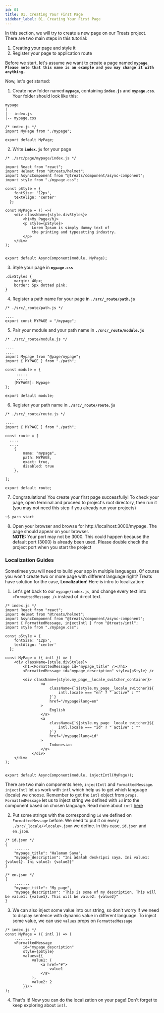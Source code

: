 ```yaml
---
id: 01
title: 01. Creating Your First Page
sidebar_label: 01. Creating Your First Page
---
```

In this section, we will try to create a new page on our Treats project.  
There are two main steps in this tutorial:  
1. Creating your page and style it
2. Register your page to application route


Before we start, let's assume we want to create a page named __`mypage`__.  
__`Please note that this name is an example and you may change it with anything.`__

Now, let's get started:

1. Create new folder named __`mypage`__, containing __`index.js`__ and __`mypage.css`__. Your folder should look like this:  
```
mypage  
|  
|-- index.js  
|-- mypage.css  
```

```
/* index.js */
import MyPage from "./mypage";

export default MyPage;
```


2. Write __`index.js`__ for your page
```
/* ./src/page/mypage/index.js */

import React from "react";
import Helmet from "@treats/helmet";
import AsyncComponent from "@treats/component/async-component";
import style from "./mypage.css";

const pStyle = {
    fontSize: '12px',
    textAlign: 'center'
  };
  
const MyPage = () =>(
    <div className={style.divStyles}>
        <h1>My Page</h1>
        <p style={pStyle}>
            Lorem Ipsum is simply dummy text of
            the printing and typesetting industry.
        </p>
    </div>
);


export default AsyncComponent(module, MyPage);
```

3. Style your page in __`mypage.css`__
```
.divStyles {
    margin: 40px;
    border: 5px dotted pink;
}
```

4. Register a path name for your page in __`./src/_route/path.js`__
```
/* ./src/_route/path.js */

....
export const MYPAGE = "/mypage";
```

5. Pair your module and your path name in __`./src/_route/module.js`__
```
/* ./src/_route/module.js */

....
....
import Mypage from "@page/mypage";
import { MYPAGE } from "./path";

const module = {
     .....
     .....
    [MYPAGE]: Mypage
};

export default module;
```

6. Register your path name in __`./src/_route/route.js`__
```
/* ./src/_route/route.js */

....
import { MYPAGE } from "./path";

const route = [
  ....
  ....
    {
        name: "mypage",
        path: MYPAGE,
        exact: true,
        disabled: true
    },
    
];

export default route;
```

7. Congratulations! You create your first page successfully! To check your page, open terminal and proceed to project's root directory, then run it (you may not need this step if you already run your projects)
```
~$ yarn start
```

8. Open your browser and browse for http://localhost:3000/mypage. The page should appear on your browser.  
__NOTE:__ Your port may not be 3000. This could happen because the default port (3000) is already been used. Please double check the project port when you start the project

### Localization Guides
Sometimes you will need to build your app in multiple languages. Of course you won't
create two or more page with different language right? Treats have solution for the case, __Localization__!
Here is intro to localization:
1. Let's get back to our `mypage/index.js`, and change every text into `<FormattedMessage />` instead of direct text.
```
/* index.js */
import React from "react";
import Helmet from "@treats/helmet";
import AsyncComponent from "@treats/component/async-component";
import { FormattedMessage, injectIntl } from "@treats/intl";
import style from "./mypage.css";

const pStyle = {
    fontSize: '12px',
    textAlign: 'center'
  };
  
const MyPage = ({ intl }) => (
    <div className={style.divStyles}>
        <h1><FormattedMessage id="mypage_title" /></h1>
        <FormattedMessage id="mypage_description" style={pStyle} />

        <div className={style.my_page__locale_switcher_container}>
                <a
                    className={`${style.my_page__locale_switcher}${
                        intl.locale === "en" ? " active" : ""
                    }`}
                    href="/mypage?lang=en"
                >
                    English
                </a>
                <a
                    className={`${style.my_page__locale_switcher}${
                        intl.locale === "id" ? " active" : ""
                    }`}
                    href="/mypage?lang=id"
                >
                    Indonesian
                </a>
            </div>
    </div>
);


export default AsyncComponent(module, injectIntl(MyPage));
```
There are two main components here, `injectIntl` and `FormattedMessage`. `injectIntl` let us work with `intl` which help us to get which language (locale) we choose. Remember to get the `intl` object from `props`.  `FormattedMessage` let us to inject string we defined with `id` into the component based on chosen language.
Read more about `intl` [here][React intl]  
  
2. Put some strings with the corresponding `id` we defined on `FormattedMessage` before. We need to put it on every `./src/_locale/<locale>.json` we define. In this case, `id.json` and `en.json`.
```
/* id.json */
{
    .......
    "mypage_title": "Halaman Saya",
    "mypage_description": "Ini adalah deskripsi saya. Ini value1: {value1}. Ini value2: {value2}"
}
```
```
/* en.json */
{
    .......
    "mypage_title": "My page",
    "mypage_description": "This is some of my description. This will be value1: {value1}. This will be value2: {value2}"
}
```

3. We can also inject some value into our string, so don't worry if we need to display sentence with dynamic value in different language.
To inject some value, we can use `values` props on `FormattedMessage`
```
/* index.js */
const MyPage = ({ intl }) => (
    ........
    <FormattedMessage 
        id="mypage_description"
        style={pStyle} 
        values={{
            value1: (
                <a href="#">
                    value1
                </a>
            ),
            value2: 2
        }}/>
);
```

4. That's it! Now you can do the localization on your page! Don't forget to keep exploring about `intl`.

[React intl]: https://github.com/yahoo/react-intl/wiki
